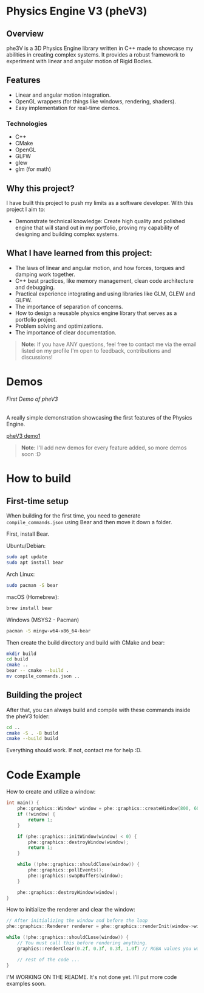 # Physics Engine V3 (pheV3)

## Overview

phe3V is a 3D Physics Engine library written in C++ made to showcase my abilities
in creating complex systems. It provides a robust framework to experiment with 
linear and angular motion of Rigid Bodies.

## Features

- Linear and angular motion integration.
- OpenGL wrappers (for things like windows, rendering, shaders).
- Easy implementation for real-time demos.

### Technologies
- C++
- CMake
- OpenGL
- GLFW
- glew
- glm (for math)

## Why this project?
I have built this project to push my limits as a software developer. With this
project I aim to:

- Demonstrate technical knowledge: Create high quality and polished engine
that will stand out in my portfolio, proving my capability of designing and 
building complex systems.

## What I have learned from this project:

- The laws of linear and angular motion, and how forces, torques and damping work together.
- C++ best practices, like memory management, clean code architecture and debugging.
- Practical experience integrating and using libraries like GLM, GLEW and GLFW.
- The importance of separation of concerns.
- How to design a reusable physics engine library that serves as a portfolio project.
- Problem solving and optimizations.
- The importance of clear documentation.

> **Note:** If you have ANY questions, feel free to contact me via the email listed on my profile
> I'm open to feedback, contributions and discussions!

# Demos

###### First Demo of pheV3

A really simple demonstration showcasing the first features of the Physics Engine.

[pheV3 demo1](https://youtu.be/5l4_gwmBWSU)

> **Note:** I'll add new demos for every feature added, so more demos soon :D

# How to build

## First-time setup
When building for the first time, you need to generate `compile_commands.json`
using Bear and then move it down a folder.

First, install Bear.

Ubuntu/Debian:
```bash
sudo apt update
sudo apt install bear
```

Arch Linux:
```bash
sudo pacman -S bear
```

macOS (Homebrew):
```bash
brew install bear
```

Windows (MSYS2 - Pacman)
```bash
pacman -S mingw-w64-x86_64-bear
```

Then create the build directory and build with CMake and bear:
```bash
mkdir build
cd build
cmake ..
bear -- cmake --build .
mv compile_commands.json ..
```

## Building the project
After that, you can always build and compile with these commands inside the pheV3 folder:

```bash
cd ..
cmake -S . -B build
cmake --build build
```

Everything should work. If not, contact me for help :D.

# Code Example

How to create and utilize a window:

```cpp
int main() {
    phe::graphics::Window* window = phe::graphics::createWindow(800, 600, "Example pheV3");
    if (!window) {
        return 1;
    }

    if (phe::graphics::initWindow(window) < 0) {
        phe::graphics::destroyWindow(window);
        return 1;
    }

    while (!phe::graphics::shouldClose(window)) {
        phe::graphics::pollEvents();
        phe::graphics::swapBuffers(window);
    }

    phe::graphics::destroyWindow(window);
}
```

How to initialize the renderer and clear the window:

```cpp
// After initializing the window and before the loop
phe::graphics::Renderer renderer = phe::graphics::renderInit(window->width, window->height);

while (!phe::graphics::shouldCLose(window)) {
    // You must call this before rendering anything.
    graphics::renderClear(0.2f, 0.3f, 0.3f, 1.0f) // RGBA values you want, respectively.

    // rest of the code ...
}
```

I'M WORKING ON THE README. It's not done yet. I'll put more code examples soon.


